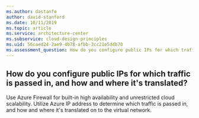 ```yaml
---
ms.author: dastanfo
author: david-stanford
ms.date: 10/11/2019
ms.topic: article
ms.service: architecture-center
ms.subservice: cloud-design-principles
ms.uid: 56caed24-2ae9-4b78-afbb-3cc21e5ddb70
ms.assessment_question: How do you configure public IPs for which traffic is passed in, and how and where it's translated?
---
```

## How do you configure public IPs for which traffic is passed in, and how and where it's translated?


Use Azure Firewall for built-in high availability and unrestricted cloud scalability. Utilize Azure IP address to determine which traffic is passed in, and how and where it's translated on to the virtual network.